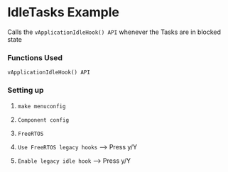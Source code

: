 # IdleTasks Example

Calls the `vApplicationIdleHook() API` whenever the Tasks are in blocked state

### Functions Used

`vApplicationIdleHook() API`

### Setting up

1. `make menuconfig`

2. `Component config`

3. `FreeRTOS`

4. `Use FreeRTOS legacy hooks` --> Press y/Y

5. `Enable legacy idle hook` --> Press y/Y
